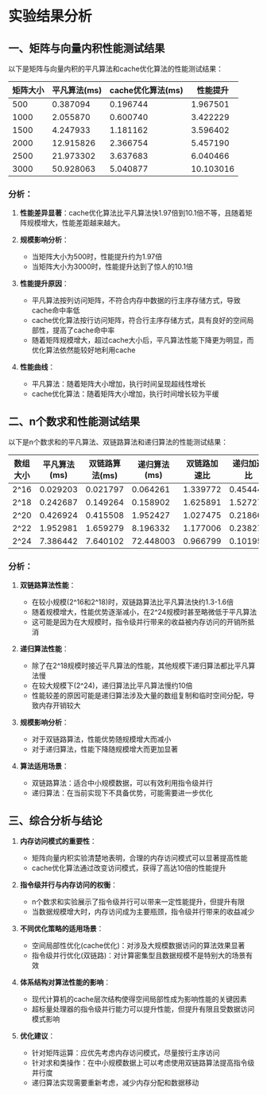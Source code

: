 # 实验结果分析

## 一、矩阵与向量内积性能测试结果

以下是矩阵与向量内积的平凡算法和cache优化算法的性能测试结果：

| 矩阵大小 | 平凡算法(ms) | cache优化算法(ms) | 性能提升 |
|---------|------------|---------------|---------|
| 500     | 0.387094   | 0.196744      | 1.967501|
| 1000    | 2.055870   | 0.600740      | 3.422229|
| 1500    | 4.247933   | 1.181162      | 3.596402|
| 2000    | 12.915826  | 2.366754      | 5.457190|
| 2500    | 21.973302  | 3.637683      | 6.040466|
| 3000    | 50.928063  | 5.040877      | 10.103016|

### 分析：

1. **性能差异显著**：cache优化算法比平凡算法快1.97倍到10.1倍不等，且随着矩阵规模增大，性能差距越来越大。

2. **规模影响分析**：
   - 当矩阵大小为500时，性能提升约为1.97倍
   - 当矩阵大小为3000时，性能提升达到了惊人的10.1倍

3. **性能提升原因**：
   - 平凡算法按列访问矩阵，不符合内存中数据的行主序存储方式，导致cache命中率低
   - cache优化算法按行访问矩阵，符合行主序存储方式，具有良好的空间局部性，提高了cache命中率
   - 随着矩阵规模增大，超过cache大小后，平凡算法性能下降更为明显，而优化算法依然能较好地利用cache

4. **性能曲线**：
   - 平凡算法：随着矩阵大小增加，执行时间呈现超线性增长
   - cache优化算法：随着矩阵大小增加，执行时间增长较为平缓

## 二、n个数求和性能测试结果

以下是n个数求和的平凡算法、双链路算法和递归算法的性能测试结果：

| 数组大小 | 平凡算法(ms) | 双链路算法(ms) | 递归算法(ms) | 双链路加速比 | 递归加速比 |
|---------|------------|--------------|------------|----------|---------|
| 2^16    | 0.029203   | 0.021797     | 0.064261   | 1.339772 | 0.454444|
| 2^18    | 0.242687   | 0.149264     | 0.158902   | 1.625891 | 1.527275|
| 2^20    | 0.426924   | 0.415508     | 1.952427   | 1.027475 | 0.218663|
| 2^22    | 1.952981   | 1.659279     | 8.196332   | 1.177006 | 0.238275|
| 2^24    | 7.386442   | 7.640102     | 72.448003  | 0.966799 | 0.101955|

### 分析：

1. **双链路算法性能**：
   - 在较小规模(2^16和2^18)时，双链路算法比平凡算法快约1.3-1.6倍
   - 随着规模增大，性能优势逐渐减小，在2^24规模时甚至略微低于平凡算法
   - 这可能是因为在大规模时，指令级并行带来的收益被内存访问的开销所抵消

2. **递归算法性能**：
   - 除了在2^18规模时接近平凡算法的性能，其他规模下递归算法都比平凡算法慢
   - 在较大规模下(2^24)，递归算法比平凡算法慢约10倍
   - 性能较差的原因可能是递归算法涉及大量的数组复制和临时空间分配，导致内存开销较大

3. **规模影响分析**：
   - 对于双链路算法，性能优势随规模增大而减小
   - 对于递归算法，性能下降随规模增大而更加显著

4. **算法适用场景**：
   - 双链路算法：适合中小规模数据，可以有效利用指令级并行
   - 递归算法：在当前实现下不具备优势，可能需要进一步优化

## 三、综合分析与结论

1. **内存访问模式的重要性**：
   - 矩阵向量内积实验清楚地表明，合理的内存访问模式可以显著提高性能
   - cache优化算法通过改变访问模式，获得了高达10倍的性能提升

2. **指令级并行与内存访问的权衡**：
   - n个数求和实验展示了指令级并行可以带来一定性能提升，但提升有限
   - 当数据规模增大时，内存访问成为主要瓶颈，指令级并行带来的收益减少

3. **不同优化策略的适用场景**：
   - 空间局部性优化(cache优化)：对涉及大规模数据访问的算法效果显著
   - 指令级并行优化(双链路)：对计算密集型且数据规模不是特别大的场景有效

4. **体系结构对算法性能的影响**：
   - 现代计算机的cache层次结构使得空间局部性成为影响性能的关键因素
   - 超标量处理器的指令级并行能力可以提升性能，但提升有限且受数据访问模式影响

5. **优化建议**：
   - 针对矩阵运算：应优先考虑内存访问模式，尽量按行主序访问
   - 针对求和类操作：在中小规模数据上可以考虑使用双链路算法提高指令级并行度
   - 递归算法实现需要重新考虑，减少内存分配和数据移动 
